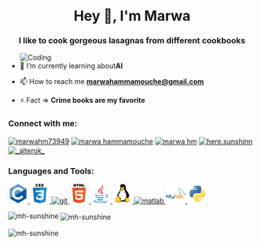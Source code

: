 <h1 align="center">Hey 👋, I'm Marwa</h1>
<h3 align="center">I like to cook gorgeous lasagnas from different cookbooks</h3>

<img align="right" alt="Coding" width="480" src="https://i.pinimg.com/originals/49/6e/a0/496ea00c1911bebf770885ea5445bce3.gif">


- 🌱 I’m currently learning about**AI**

- 📫 How to reach me **marwahammamouche@gmail.com**

- ⚡ Fact ⇒ **Crime books are my favorite**

<h3 align="left">Connect with me:</h3>
<p align="left">
<a href="https://twitter.com/marwahm73949" target="blank"><img align="center" src="https://raw.githubusercontent.com/rahuldkjain/github-profile-readme-generator/master/src/images/icons/Social/twitter.svg" alt="marwahm73949" height="30" width="40" /></a>
<a href="https://linkedin.com/in/marwa hammamouche" target="blank"><img align="center" src="https://raw.githubusercontent.com/rahuldkjain/github-profile-readme-generator/master/src/images/icons/Social/linked-in-alt.svg" alt="marwa hammamouche" height="30" width="40" /></a>
<a href="https://fb.com/marwa hm" target="blank"><img align="center" src="https://raw.githubusercontent.com/rahuldkjain/github-profile-readme-generator/master/src/images/icons/Social/facebook.svg" alt="marwa hm" height="30" width="40" /></a>
<a href="https://instagram.com/here.sunshinn" target="blank"><img align="center" src="https://raw.githubusercontent.com/rahuldkjain/github-profile-readme-generator/master/src/images/icons/Social/instagram.svg" alt="here.sunshinn" height="30" width="40" /></a>
<a href="https://discord.gg/_alterok_" target="blank"><img align="center" src="https://raw.githubusercontent.com/rahuldkjain/github-profile-readme-generator/master/src/images/icons/Social/discord.svg" alt="_alterok_" height="30" width="40" /></a>
</p>

<h3 align="left">Languages and Tools:</h3>
<p align="left"> <a href="https://www.cprogramming.com/" target="_blank" rel="noreferrer"> <img src="https://raw.githubusercontent.com/devicons/devicon/master/icons/c/c-original.svg" alt="c" width="40" height="40"/> </a> <a href="https://www.w3schools.com/css/" target="_blank" rel="noreferrer"> <img src="https://raw.githubusercontent.com/devicons/devicon/master/icons/css3/css3-original-wordmark.svg" alt="css3" width="40" height="40"/> </a> <a href="https://git-scm.com/" target="_blank" rel="noreferrer"> <img src="https://www.vectorlogo.zone/logos/git-scm/git-scm-icon.svg" alt="git" width="40" height="40"/> </a> <a href="https://www.w3.org/html/" target="_blank" rel="noreferrer"> <img src="https://raw.githubusercontent.com/devicons/devicon/master/icons/html5/html5-original-wordmark.svg" alt="html5" width="40" height="40"/> </a> <a href="https://www.java.com" target="_blank" rel="noreferrer"> <img src="https://raw.githubusercontent.com/devicons/devicon/master/icons/java/java-original.svg" alt="java" width="40" height="40"/> </a> <a href="https://www.linux.org/" target="_blank" rel="noreferrer"> <img src="https://raw.githubusercontent.com/devicons/devicon/master/icons/linux/linux-original.svg" alt="linux" width="40" height="40"/> </a> <a href="https://www.mathworks.com/" target="_blank" rel="noreferrer"> <img src="https://upload.wikimedia.org/wikipedia/commons/2/21/Matlab_Logo.png" alt="matlab" width="40" height="40"/> </a> <a href="https://www.mysql.com/" target="_blank" rel="noreferrer"> <img src="https://raw.githubusercontent.com/devicons/devicon/master/icons/mysql/mysql-original-wordmark.svg" alt="mysql" width="40" height="40"/> </a> <a href="https://www.python.org" target="_blank" rel="noreferrer"> <img src="https://raw.githubusercontent.com/devicons/devicon/master/icons/python/python-original.svg" alt="python" width="40" height="40"/> </a> </p>

<p><img align="left" src="https://github-readme-stats.vercel.app/api/top-langs?username=mh-sunshine&show_icons=true&locale=en&layout=compact" alt="mh-sunshine" /></p>
<p>&nbsp;<img align="center" width="400" src="https://github-readme-stats.vercel.app/api?username=mh-sunshine&show_icons=true&locale=en" alt="mh-sunshine" /></p>

<p><img align="center" width="600" src="https://github-readme-streak-stats.herokuapp.com/?user=mh-sunshine&" alt="mh-sunshine" /></p>

